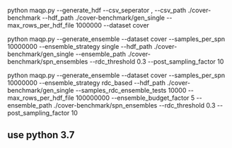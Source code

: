 python maqp.py --generate_hdf --csv_seperator , --csv_path ./cover-benchmark --hdf_path ./cover-benchmark/gen_single --max_rows_per_hdf_file 1000000 --dataset cover


python maqp.py --generate_ensemble --dataset cover --samples_per_spn 10000000 --ensemble_strategy single --hdf_path ./cover-benchmark/gen_single --ensemble_path ./cover-benchmark/spn_ensembles --rdc_threshold 0.3 --post_sampling_factor 10


python maqp.py --generate_ensemble --dataset cover --samples_per_spn 10000000 --ensemble_strategy rdc_based --hdf_path ./cover-benchmark/gen_single --samples_rdc_ensemble_tests 10000 --max_rows_per_hdf_file 100000000 --ensemble_budget_factor 5 --ensemble_path ./cover-benchmark/spn_ensembles --rdc_threshold 0.3 --post_sampling_factor 10


## use python 3.7